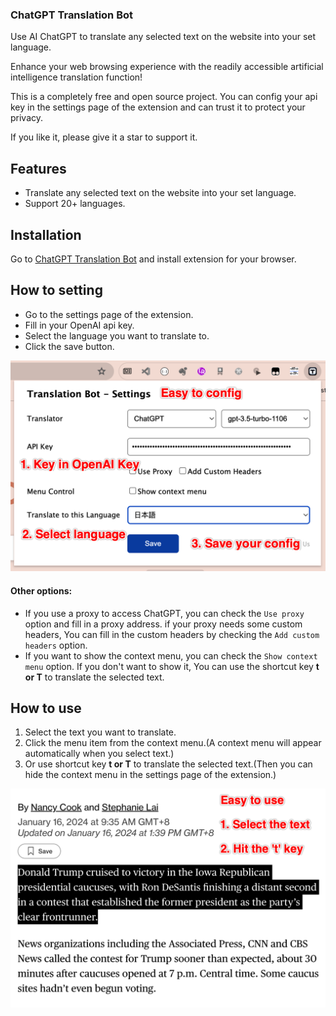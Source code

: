 ### ChatGPT Translation Bot

Use AI ChatGPT to translate any selected text on the website into your set language.

Enhance your web browsing experience with the readily accessible artificial intelligence translation function!

This is a completely free and open source project. You can config your api key in the settings page of the extension and can trust it to protect your privacy.

If you like it, please give it a star to support it.

## Features
- Translate any selected text on the website into your set language.
- Support 20+ languages.

## Installation
Go to [ChatGPT Translation Bot](https://chromewebstore.google.com/detail/chatgpt-translation-bot/fglemdfemikhijpgojdobdgplbcfomdf) and install extension for your browser.

## How to setting
- Go to the settings page of the extension.
- Fill in your OpenAI api key.
- Select the language you want to translate to.
- Click the save button.

![how to config](/images/how-to-config.png)

#### Other options:
- If you use a proxy to access ChatGPT, you can check the `Use proxy` option and fill in a proxy address.
if your proxy needs some custom headers, You can fill in the custom headers by checking the `Add custom headers` option.
- If you want to show the context menu, you can check the `Show context menu` option. If you don't want to show it, You can use the shortcut key **t or T** to translate the selected text.

## How to use
1. Select the text you want to translate.
2. Click the menu item from the context menu.(A context menu will appear automatically when you select text.)
3. Or use shortcut key **t or T** to translate the selected text.(Then you can hide the context menu in the settings page of the extension.)

![how to use](/images/how-to-use.png)
